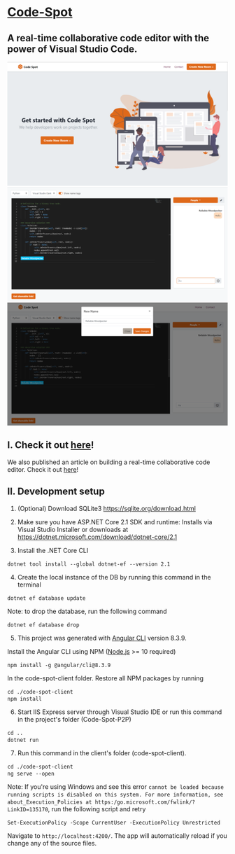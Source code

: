 # [Code-Spot](https://code-spot.net/)

## A real-time collaborative code editor with the power of Visual Studio Code.

![](./images/HomeScreen.png)
![](./images/EditorScreen.png)
![](./images/ChangeName.png)

## **I. Check it out [here](https://code-spot.net/)!**
We also published an article on building a real-time collaborative code editor. Check it out [here](https://medium.com/@dinamoteam01/building-a-real-time-collaborative-code-editor-cb842975652f)!

## **II. Development setup**

1. (Optional) Download SQLite3
https://sqlite.org/download.html

2. Make sure you have ASP.NET Core 2.1 SDK and runtime: Installs via Visual Studio Installer or downloads at https://dotnet.microsoft.com/download/dotnet-core/2.1

3. Install the .NET Core CLI

```shell
dotnet tool install --global dotnet-ef --version 2.1
```
4. Create the local instance of the DB by running this command in the terminal

```shell
dotnet ef database update
```
Note: to drop the database, run the following command
```shell
dotnet ef database drop
```

5. This project was generated with [Angular CLI](https://cli.angular.io/) version 8.3.9.

Install the Angular CLI using NPM ([Node.js](https://nodejs.org/en/) >= 10 required)

```shell
npm install -g @angular/cli@8.3.9 
```
In the code-spot-client folder. Restore all NPM packages by running

```shell
cd ./code-spot-client
npm install
```

6. Start IIS Express server through Visual Studio IDE or run this command in the project's folder (Code-Spot-P2P)
```shell
cd ..
dotnet run
```
7. Run this command in the client's folder (code-spot-client).

```shell
cd ./code-spot-client
ng serve --open
```

Note: If you're using Windows and see this error `cannot be loaded because running scripts is disabled on this system. For more information, see about_Execution_Policies at https:/go.microsoft.com/fwlink/?LinkID=135170`, run the following script and retry
```shell
Set-ExecutionPolicy -Scope CurrentUser -ExecutionPolicy Unrestricted
```

 Navigate to `http://localhost:4200/`. The app will automatically reload if you change any of the source files.
